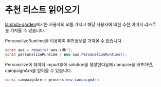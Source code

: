 # 추천 리스트 읽어오기

[lambda-garden](https://github.com/kyopark2014/emotion-garden/blob/main/lambda-garden/index.js)에서는 사용자의 id를 가지고 해당 사용자에 대한 추천 이미지 리스트를 가져올 수 있습니다.

PersonalizeRuntime을 이용하여 추천정보를 가져올 수 있습니다.

```java
const aws = require('aws-sdk');
const personalizeRuntime = new aws.PersonalizeRuntime();
```

Personalize에 데이터 import후에 solution을 생성한다음에 campain을 배포하면, campaignArn을 얻어올 수 있습니다.

```java
const campaignArn = process.env.campaignArn
```
